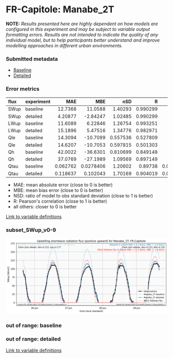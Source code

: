 # FR-Capitole: Manabe_2T

**NOTE:** *Results presented here are highly dependent on how models are configured in this experiment and may be subject to variable output formatting errors. Results are not intended to indicate the quality of any individual model, but to help participants better understand and improve modelling approaches in different urban environments.*

### Submitted metadata

- [Baseline](Manabe_2T_FR-Capitole_baseline_attrs.md)
- [Detailed](Manabe_2T_FR-Capitole_detailed_attrs.md)

### Error metrics

| flux   | experiment   |       MAE |         MBE |      nSD |        R |         5th |      95th |      RMSE |    cRMSE |       AMBE |     1-nSD |        1-R |   nSkewness |   nKurtosis |   Overlap |
|:-------|:-------------|----------:|------------:|---------:|---------:|------------:|----------:|----------:|---------:|-----------:|----------:|-----------:|------------:|------------:|----------:|
| SWup   | baseline     | 12.7368   |  11.0588    | 1.40293  | 0.990299 |  2.60011    | 40.0584   | 18.2922   | 0.435399 | 11.0588    | 0.402933  | 0.00970059 |   0.13836   |    0.239241 | 0.171227  |
| SWup   | detailed     |  4.20877  |  -2.84247   | 1.02485  | 0.990299 |  2.71784    |  1.01234  |  5.57127  | 0.143182 |  2.84247   | 0.0248542 | 0.00970059 |   0.13836   |    0.239241 | 0.1395    |
| LWup   | baseline     | 11.6089   |   6.22846   | 1.26754  | 0.993251 |  9.33215    | 36.7476   | 16.8631   | 0.297806 |  6.22846   | 0.267543  | 0.00674871 |   0.129854  |    0.891207 | 0.0982979 |
| LWup   | detailed     | 15.1896   |   5.47516   | 1.34776  | 0.982971 | 14.0197     | 48.3121   | 22.1797   | 0.408458 |  5.47516   | 0.347758  | 0.0170292  |   0.261887  |    2.22891  | 0.111261  |
| Qle    | baseline     | 14.3094   | -10.7099    | 0.557536 | 0.527809 |  5.70627    | 27.1817   | 20.5595   | 0.849883 | 10.7099    | 0.442465  | 0.472191   |   1.33835   |    2.49082  | 0.512535  |
| Qle    | detailed     | 14.6207   | -10.7053    | 0.597815 | 0.501303 |  5.29894    | 26.1092   | 20.9242   | 0.870638 | 10.7053    | 0.402186  | 0.498697   |   1.42913   |    2.8598   | 0.478484  |
| Qh     | baseline     | 42.0022   | -36.6301    | 0.810699 | 0.849148 | 11.6544     | 63.069    | 56.8889   | 0.529553 | 36.6301    | 0.1893    | 0.150852   |   0.210266  |    0.552596 | 0.366627  |
| Qh     | detailed     | 37.0769   | -27.1989    | 1.09569  | 0.897149 | 21.2961     |  2.04431  | 48.2116   | 0.484295 | 27.1989    | 0.095687  | 0.102851   |   0.173595  |    0.30124  | 0.417094  |
| Qtau   | baseline     |  0.062762 |   0.0278406 | 1.20602  | 0.89738  |  0.00726765 |  0.109299 |  0.100898 | 0.538488 |  0.0278406 | 0.206025  | 0.10262    |   0.0635211 |    0.194909 | 0.0730808 |
| Qtau   | detailed     |  0.118637 |   0.102043  | 1.70169  | 0.904019 |  0.00616645 |  0.356347 |  0.192297 | 0.904998 |  0.102043  | 0.701687  | 0.0959809  |   0.0658214 |    0.190476 | 0.183586  |

 - MAE: mean absolute error (close to 0 is better)
 - MBE: mean bias error (close to 0 is better)
 - NSD: ratio of model to obs standard deviation (close to 1 is better)
 - R: Pearson's correlation (close to 1 is better)
 - all others: closer to 0 is better

[Link to variable definitions](../modelattrs/variable_definitions.md)

### <a name="subset_swup_v0-9"></a>subset_SWup_v0-9
[![Manabe_2T_FR-Capitole_subset_SWup_v0-9.png](Manabe_2T_FR-Capitole_subset_SWup_v0-9.png)](Manabe_2T_FR-Capitole_subset_SWup_v0-9.png)

### out of range: baseline


### out of range: detailed



[Link to variable definitions](../modelattrs/variable_definitions.md)

